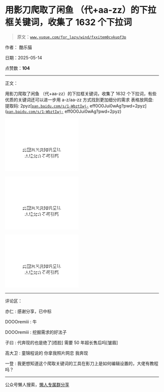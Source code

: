 # 用影刀爬取了闲鱼 （代+aa-zz）的下拉框关键词，收集了 1632 个下拉词

> 原文：[`www.yuque.com/for_lazy/wind/fxxitem0cvkupf3p`](https://www.yuque.com/for_lazy/wind/fxxitem0cvkupf3p)

作者： 酷乐猫

日期：2025-05-14

点赞数：**104**

* * *

正文：

用影刀爬取了闲鱼 （代+aa-zz）的下拉框关键词，收集了 1632 个下拉词，有些优质的关键词还可以进一步用 a-z/aa-zz 方式找到更加细分的需求
表格放网盘: 提取码: 2pyz[[`pan.baidu.com/s/1-WbztIwj-`](https://pan.baidu.com/s/1-WbztIwj-) eff0O0Jui0wAg?pwd=2pyz]([`pan.baidu.com/s/1-WbztIwj-`](https://pan.baidu.com/s/1-WbztIwj-) eff0O0Jui0wAg?pwd=2pyz)

![](img/73670b3f6b28c6c897b719d30224a6ac.png "None")

![](img/8d4e9bebd41582ebbcd6252e769d3b35.png "None")

![](img/c400b0ea982e2545ea3c820beb5873ad.png "None")

* * *

评论区：

亦仁 : 感谢分享，已中标

DOOOremiii : 牛

DOOOremiii : 挖掘需求的好法子

子曰 : 代奔现的也是绝了[捂脸] 需要 50 年超长售后吗[皱眉]

高大卫 : 童锦程说的 你拿我照片网恋 我奔现

一登 : 我更想知道这个爬取关键词的工具在影刀上是如何编辑设置的，大佬有教程吗？

* * *

公众号懒人搜索，[懒人专属群分享](https://lazybook.fun/#/blog/group)